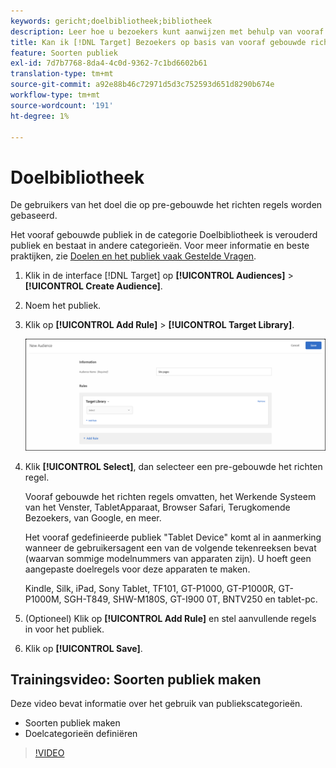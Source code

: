 ```yaml
---
keywords: gericht;doelbibliotheek;bibliotheek
description: Leer hoe u bezoekers kunt aanwijzen met behulp van vooraf opgebouwd verouderde publiek. De beste manier is om de nieuwere publiekscategorieën te gebruiken voor betere prestaties.
title: Kan ik [!DNL Target] Bezoekers op basis van vooraf gebouwde richtingsregels?
feature: Soorten publiek
exl-id: 7d7b7768-8da4-4c0d-9362-7c1bd6602b61
translation-type: tm+mt
source-git-commit: a92e88b46c72971d5d3c752593d651d8290b674e
workflow-type: tm+mt
source-wordcount: '191'
ht-degree: 1%

---
```


# Doelbibliotheek

De gebruikers van het doel die op pre-gebouwde het richten regels worden gebaseerd.

Het vooraf gebouwde publiek in de categorie Doelbibliotheek is verouderd publiek en bestaat in andere categorieën. Voor meer informatie en beste praktijken, zie [Doelen en het publiek vaak Gestelde Vragen](/help/c-target/c-troubleshooting-targets-and-audiences/troubleshooting-targets-and-audiences.md#concept_C4EE4B8F4840430CBD798D579A8F208D).

1. Klik in de interface [!DNL Target] op **[!UICONTROL Audiences]** > **[!UICONTROL Create Audience]**.
1. Noem het publiek.
1. Klik op **[!UICONTROL Add Rule]** > **[!UICONTROL Target Library]**.

   ![Doelbibliotheek](assets/target_library.png)

1. Klik **[!UICONTROL Select]**, dan selecteer een pre-gebouwde het richten regel.

   Vooraf gebouwde het richten regels omvatten, het Werkende Systeem van het Venster, TabletApparaat, Browser Safari, Terugkomende Bezoekers, van Google, en meer.

   Het vooraf gedefinieerde publiek &quot;Tablet Device&quot; komt al in aanmerking wanneer de gebruikersagent een van de volgende tekenreeksen bevat (waarvan sommige modelnummers van apparaten zijn). U hoeft geen aangepaste doelregels voor deze apparaten te maken.

   Kindle, Silk, iPad, Sony Tablet, TF101, GT-P1000, GT-P1000R, GT-P1000M, SGH-T849, SHW-M180S, GT-I900 0T, BNTV250 en tablet-pc.

1. (Optioneel) Klik op **[!UICONTROL Add Rule]** en stel aanvullende regels in voor het publiek.
1. Klik op **[!UICONTROL Save]**.

## Trainingsvideo: Soorten publiek maken

Deze video bevat informatie over het gebruik van publiekscategorieën.

* Soorten publiek maken
* Doelcategorieën definiëren

>[!VIDEO](https://video.tv.adobe.com/v/17392)
